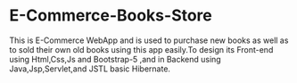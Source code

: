 # E-Commerce-Books-Store
This is E-Commerce WebApp and  is used to purchase new books as well as to sold their own old books using this app easily.To design its Front-end using Html,Css,Js and Bootstrap-5 ,and in Backend using Java,Jsp,Servlet,and JSTL basic Hibernate.
